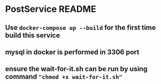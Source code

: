 # PostService README

## Use `docker-compose up --build` for the first time build this service
## mysql in docker is performed in 3306 port

## ensure the wait-for-it.sh can be run by using command `"chmod +x wait-for-it.sh"`